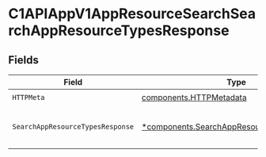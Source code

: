 # C1APIAppV1AppResourceSearchSearchAppResourceTypesResponse


## Fields

| Field                                                                                                    | Type                                                                                                     | Required                                                                                                 | Description                                                                                              |
| -------------------------------------------------------------------------------------------------------- | -------------------------------------------------------------------------------------------------------- | -------------------------------------------------------------------------------------------------------- | -------------------------------------------------------------------------------------------------------- |
| `HTTPMeta`                                                                                               | [components.HTTPMetadata](../../models/components/httpmetadata.md)                                       | :heavy_check_mark:                                                                                       | N/A                                                                                                      |
| `SearchAppResourceTypesResponse`                                                                         | [*components.SearchAppResourceTypesResponse](../../models/components/searchappresourcetypesresponse.md)  | :heavy_minus_sign:                                                                                       | The SearchAppResourceTypesResponse message contains a list of results and a nextPageToken if applicable. |
